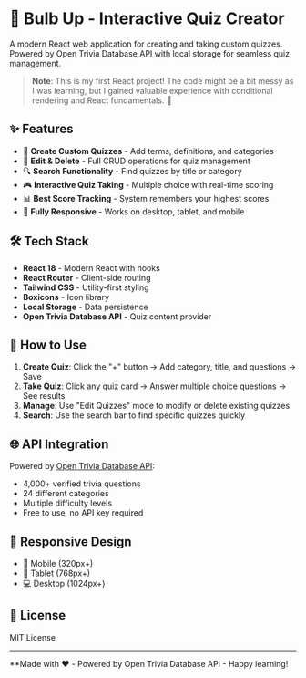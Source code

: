 # 🧠 Bulb Up - Interactive Quiz Creator

A modern React web application for creating and taking custom quizzes. Powered by Open Trivia Database API with local storage for seamless quiz management.

> **Note**: This is my first React project! The code might be a bit messy as I was learning, but I gained valuable experience with conditional rendering and React fundamentals. 🚀

## ✨ Features

- 🎯 **Create Custom Quizzes** - Add terms, definitions, and categories
- 📝 **Edit & Delete** - Full CRUD operations for quiz management
- 🔍 **Search Functionality** - Find quizzes by title or category
- 🎮 **Interactive Quiz Taking** - Multiple choice with real-time scoring
- 📊 **Best Score Tracking** - System remembers your highest scores
- 📱 **Fully Responsive** - Works on desktop, tablet, and mobile

## 🛠️ Tech Stack

- **React 18** - Modern React with hooks
- **React Router** - Client-side routing
- **Tailwind CSS** - Utility-first styling
- **Boxicons** - Icon library
- **Local Storage** - Data persistence
- **Open Trivia Database API** - Quiz content provider

## 🎯 How to Use

1. **Create Quiz**: Click the "+" button → Add category, title, and questions → Save
2. **Take Quiz**: Click any quiz card → Answer multiple choice questions → See results
3. **Manage**: Use "Edit Quizzes" mode to modify or delete existing quizzes
4. **Search**: Use the search bar to find specific quizzes quickly

## 🌐 API Integration

Powered by [Open Trivia Database API](https://opentdb.com/):

- 4,000+ verified trivia questions
- 24 different categories
- Multiple difficulty levels
- Free to use, no API key required

## 📱 Responsive Design

- 📱 Mobile (320px+)
- 📱 Tablet (768px+)
- 💻 Desktop (1024px+)

## 📄 License

MIT License

---

\*\*Made with ❤️ - Powered by Open Trivia Database API - Happy learning!
